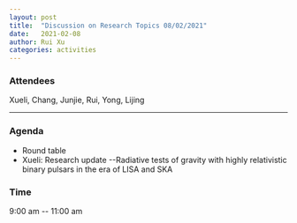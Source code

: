 ```yaml
---
layout: post
title:  "Discussion on Research Topics 08/02/2021"
date:   2021-02-08
author: Rui Xu
categories: activities
---
```



### Attendees

Xueli, Chang, Junjie, Rui, Yong, Lijing

---

### Agenda

- Round table
- Xueli: Research update --Radiative tests of gravity with highly relativistic binary pulsars in the era of LISA and SKA






### Time

9:00 am -- 11:00 am
